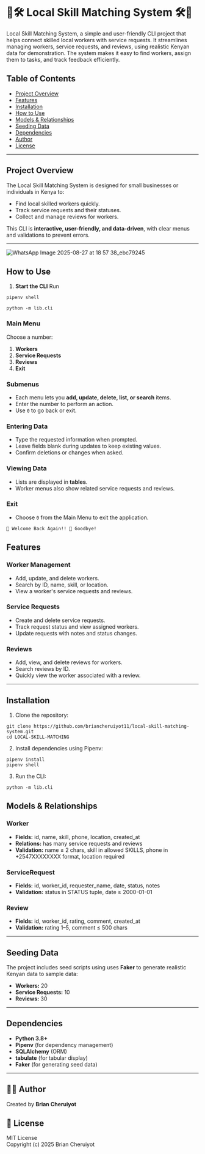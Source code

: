 # 👷🛠️ Local Skill Matching System 🛠️👷

Local Skill Matching System, a simple and user-friendly CLI project that helps connect skilled local workers with service requests. It streamlines managing workers, service requests, and reviews, using realistic Kenyan data for demonstration. The system makes it easy to find workers, assign them to tasks, and track feedback efficiently.


## Table of Contents
- [Project Overview](#project-overview)  
- [Features](#features)  
- [Installation](#installation)  
- [How to Use](#how-to-use)  
- [Models & Relationships](#models--relationships)  
- [Seeding Data](#seeding-data)  
- [Dependencies](#dependencies)  
- [Author](#-author)  
- [License](#-license)

---

## Project Overview

The Local Skill Matching System is designed for small businesses or individuals in Kenya to:

- Find local skilled workers quickly.
- Track service requests and their statuses.
- Collect and manage reviews for workers.

This CLI is **interactive, user-friendly, and data-driven**, with clear menus and validations to prevent errors.

---
![WhatsApp Image 2025-08-27 at 18 57 38_ebc79245](https://github.com/user-attachments/assets/6032bf3d-1781-496f-8875-499f6180272c)

## How to Use

1. **Start the CLI**
Run
```
pipenv shell
```
```
python -m lib.cli
```
### Main Menu
Choose a number:  
  1. **Workers**  
  2. **Service Requests**  
  3. **Reviews**  
  0. **Exit**

### Submenus
- Each menu lets you **add, update, delete, list, or search** items.  
- Enter the number to perform an action.  
- Use `0` to go back or exit.

### Entering Data
- Type the requested information when prompted.  
- Leave fields blank during updates to keep existing values.  
- Confirm deletions or changes when asked.

### Viewing Data
- Lists are displayed in **tables**.  
- Worker menus also show related service requests and reviews.

### Exit
- Choose `0` from the Main Menu to exit the application.
```
🙋 Welcome Back Again!! 👋 Goodbye!
```
## Features

### Worker Management
- Add, update, and delete workers.
- Search by ID, name, skill, or location.
- View a worker's service requests and reviews.

### Service Requests
- Create and delete service requests.
- Track request status and view assigned workers.
- Update requests with notes and status changes.

### Reviews
- Add, view, and delete reviews for workers.
- Search reviews by ID.
- Quickly view the worker associated with a review.
---

## Installation

1. Clone the repository:
```
git clone https://github.com/briancheruiyot11/local-skill-matching-system.git
cd LOCAL-SKILL-MATCHING
```
2. Install dependencies using Pipenv:
```
pipenv install
pipenv shell
```
3. Run the CLI:
```
python -m lib.cli
```

## Models & Relationships

### Worker
- **Fields:** id, name, skill, phone, location, created_at  
- **Relations:** has many service requests and reviews  
- **Validation:** name ≥ 2 chars, skill in allowed SKILLS, phone in +2547XXXXXXXX format, location required  

### ServiceRequest
- **Fields:** id, worker_id, requester_name, date, status, notes  
- **Validation:** status in STATUS tuple, date ≥ 2000-01-01  

### Review
- **Fields:** id, worker_id, rating, comment, created_at  
- **Validation:** rating 1–5, comment ≤ 500 chars
 

---

## Seeding Data

The project includes seed scripts using uses **Faker** to generate realistic Kenyan data to sample data:

- **Workers:** 20  
- **Service Requests:** 10  
- **Reviews:** 30  

---

## Dependencies

- **Python 3.8+**  
- **Pipenv** (for dependency management)  
- **SQLAlchemy** (ORM)  
- **tabulate** (for tabular display)  
- **Faker** (for generating seed data)  

---

## 👨‍💻 Author
Created by **Brian Cheruiyot**

## 📄 License
MIT License  
Copyright (c) 2025 Brian Cheruiyot

